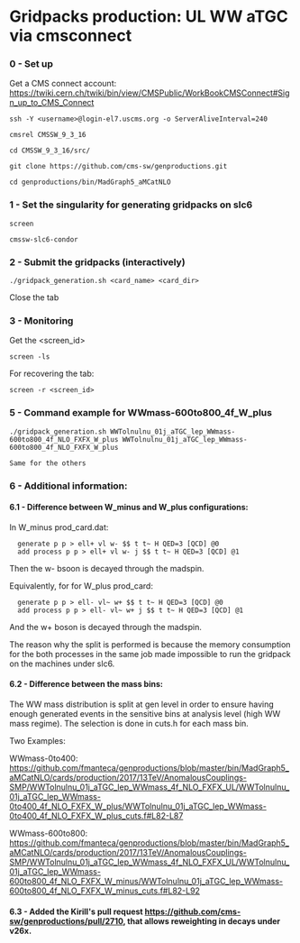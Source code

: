 Gridpacks production: UL WW aTGC via cmsconnect
======================

### 0 - Set up

Get a CMS connect account: https://twiki.cern.ch/twiki/bin/view/CMSPublic/WorkBookCMSConnect#Sign_up_to_CMS_Connect

    ssh -Y <username>@login-el7.uscms.org -o ServerAliveInterval=240

    cmsrel CMSSW_9_3_16 
    
    cd CMSSW_9_3_16/src/
    
    git clone https://github.com/cms-sw/genproductions.git

    cd genproductions/bin/MadGraph5_aMCatNLO
    

### 1 - Set the singularity for generating gridpacks on slc6

    screen 

    cmssw-slc6-condor 

    
### 2 - Submit the gridpacks (interactively)

    ./gridpack_generation.sh <card_name> <card_dir>

Close the tab


### 3 - Monitoring 

Get the <screen_id>

    screen -ls

For recovering the tab:

    screen -r <screen_id>


### 5 - Command example for WWmass-600to800_4f_W_plus

    ./gridpack_generation.sh WWTolnulnu_01j_aTGC_lep_WWmass-600to800_4f_NLO_FXFX_W_plus WWTolnulnu_01j_aTGC_lep_WWmass-600to800_4f_NLO_FXFX_W_plus

    Same for the others

### 6 - Additional information: 

#### 6.1 - Difference between W_minus and W_plus configurations:

In W_minus prod_card.dat:
   
      generate p p > ell+ vl w- $$ t t~ H QED=3 [QCD] @0
      add process p p > ell+ vl w- j $$ t t~ H QED=3 [QCD] @1

Then the w- bsoon is decayed through the madspin.

Equivalently, for for W_plus prod_card:

      generate p p > ell- vl~ w+ $$ t t~ H QED=3 [QCD] @0
      add process p p > ell- vl~ w+ j $$ t t~ H QED=3 [QCD] @1

And the w+ boson is decayed through the madspin.

The reason why the split is performed is because the memory consumption for the both processes in the same job made impossible to run the gridpack on the machines under slc6.

#### 6.2 - Difference between the mass bins:

The WW mass distribution is split at gen level in order to ensure having enough generated events in the sensitive bins at analysis level (high WW mass regime). 
The selection is done in cuts.h for each mass bin. 

Two Examples: 

WWmass-0to400: https://github.com/fmanteca/genproductions/blob/master/bin/MadGraph5_aMCatNLO/cards/production/2017/13TeV/AnomalousCouplings-SMP/WWTolnulnu_01j_aTGC_lep_WWmass_4f_NLO_FXFX_UL/WWTolnulnu_01j_aTGC_lep_WWmass-0to400_4f_NLO_FXFX_W_plus/WWTolnulnu_01j_aTGC_lep_WWmass-0to400_4f_NLO_FXFX_W_plus_cuts.f#L82-L87

WWmass-600to800: https://github.com/fmanteca/genproductions/blob/master/bin/MadGraph5_aMCatNLO/cards/production/2017/13TeV/AnomalousCouplings-SMP/WWTolnulnu_01j_aTGC_lep_WWmass_4f_NLO_FXFX_UL/WWTolnulnu_01j_aTGC_lep_WWmass-600to800_4f_NLO_FXFX_W_minus/WWTolnulnu_01j_aTGC_lep_WWmass-600to800_4f_NLO_FXFX_W_minus_cuts.f#L82-L92

#### 6.3 - Added the Kirill's pull request https://github.com/cms-sw/genproductions/pull/2710, that allows reweighting in decays under v26x. 